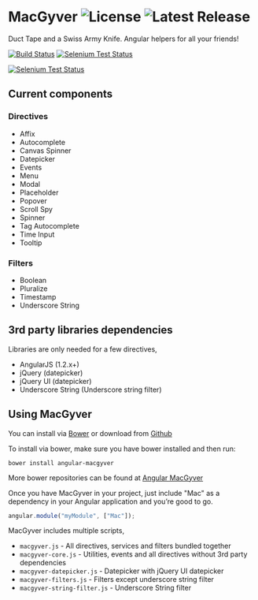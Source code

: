 # MacGyver ![License](http://img.shields.io/badge/license-MIT-green.svg) ![Latest Release](http://img.shields.io/github/release/angular-macgyver/MacGyver.svg)

Duct Tape and a Swiss Army Knife. Angular helpers for all your friends!

[![Build Status](https://travis-ci.org/angular-macgyver/MacGyver.png?branch=master)](https://travis-ci.org/angular-macgyver/MacGyver)
[![Selenium Test Status](https://saucelabs.com/buildstatus/macgyver-ci)](https://saucelabs.com/u/macgyver-ci)

[![Selenium Test Status](https://saucelabs.com/browser-matrix/macgyver-ci.svg)](https://saucelabs.com/u/macgyver-ci)

## Current components ##

### Directives ###
 - Affix
 - Autocomplete
 - Canvas Spinner
 - Datepicker
 - Events
 - Menu
 - Modal
 - Placeholder
 - Popover
 - Scroll Spy
 - Spinner
 - Tag Autocomplete
 - Time Input
 - Tooltip

### Filters ###
 - Boolean
 - Pluralize
 - Timestamp
 - Underscore String

## 3rd party libraries dependencies ##
Libraries are only needed for a few directives,
 - AngularJS (1.2.x+)
 - jQuery (datepicker)
 - jQuery UI (datepicker)
 - Underscore String (Underscore string filter)

## Using MacGyver ##
You can install via [Bower](http://www.bower.io) or download from [Github](https://github.com/angular-macgyver/MacGyver/archive/master.zip)

To install via bower, make sure you have bower installed and then run:

```
bower install angular-macgyver
```

More bower repositories can be found at [Angular MacGyver](https://github.com/angular-macgyver)

Once you have MacGyver in your project, just include "Mac" as a dependency in your Angular application and you’re good to go.

```javascript
angular.module("myModule", ["Mac"]);
```

MacGyver includes multiple scripts,
- `macgyver.js` - All directives, services and filters bundled together
- `macgyver-core.js` - Utilities, events and all directives without 3rd party dependencies
- `macgyver-datepicker.js` - Datepicker with jQuery UI datepicker
- `macgyver-filters.js` - Filters except underscore string filter
- `macgyver-string-filter.js` - Underscore String filter
